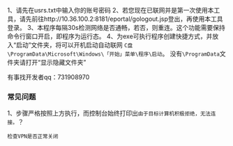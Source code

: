 1、请先在usrs.txt中输入你的账号密码
2、若您现在已联网并是第一次使用本工具，请先前往http://10.36.100.2:8181/eportal/gologout.jsp登出，再使用本工具登录。
3、本程序每隔30s检测网络是否通畅，若否，则重连。这个功能需要保持命令行窗口开启，即程序为运行态。
4、为exe可执行程序创建快捷方式，并放入“启动”文件夹，将可以开机启动自动联网
`C盘\ProgramData\Microsoft\Windows\「开始」菜单\程序\启动`。
没有`\ProgramData`文件夹请打开“显示隐藏文件夹”

有事找开发者qq：731908970

### 常见问题

1、步骤严格按照上方执行，而控制台始终打印出`由于目标计算机积极拒绝，无法连接。`？

```
检查VPN是否正常关闭
```

